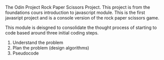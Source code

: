 The Odin Project Rock Paper Scissors Project.
This project is from the foundations cours introduction to javascript module.
This is the first javasript project and is a console version of the rock paper
scissors game. 

This module is deisgned to consolidate the thought process of starting to code based
around three initial coding steps.

1. Understand the problem
2. Plan the problem (design algorithms)
3. Pseudocode